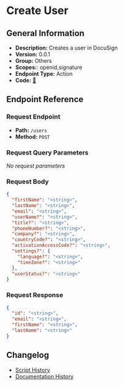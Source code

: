 # Create User

## General Information

- **Description:** Creates a user in DocuSign
- **Version:** 0.0.1
- **Group:** Others
- **Scopes:**: openid,signature
- **Endpoint Type:** Action
- **Code:** [🔗](https://github.com/NangoHQ/integration-templates/tree/main/integrations/docusign-sandbox/actions/create-user.ts)


## Endpoint Reference

### Request Endpoint

- **Path:** `/users`
- **Method:** `POST`

### Request Query Parameters

_No request parameters_

### Request Body

```json
{
  "firstName": "<string>",
  "lastName": "<string>",
  "email": "<string>",
  "userName?": "<string>",
  "title?": "<string>",
  "phoneNumber?": "<string>",
  "company?": "<string>",
  "countryCode?": "<string>",
  "activationAccessCode?": "<string>",
  "settings?": {
    "language?": "<string>",
    "timeZone?": "<string>"
  },
  "userStatus?": "<string>"
}
```

### Request Response

```json
{
  "id": "<string>",
  "email": "<string>",
  "firstName": "<string>",
  "lastName": "<string>"
}
```

## Changelog

- [Script History](https://github.com/NangoHQ/integration-templates/commits/main/integrations/docusign-sandbox/actions/create-user.ts)
- [Documentation History](https://github.com/NangoHQ/integration-templates/commits/main/integrations/docusign-sandbox/actions/create-user.md)

<!-- END  GENERATED CONTENT -->

